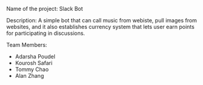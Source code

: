 Name of the project: Slack Bot

Description: A simple bot that can call music from webiste, pull images from websites, and it also establishes
currency system that lets user earn points for participating in discussions. 

Team Members:
* Adarsha Poudel
* Kourosh Safari
* Tommy Chao
* Alan Zhang
